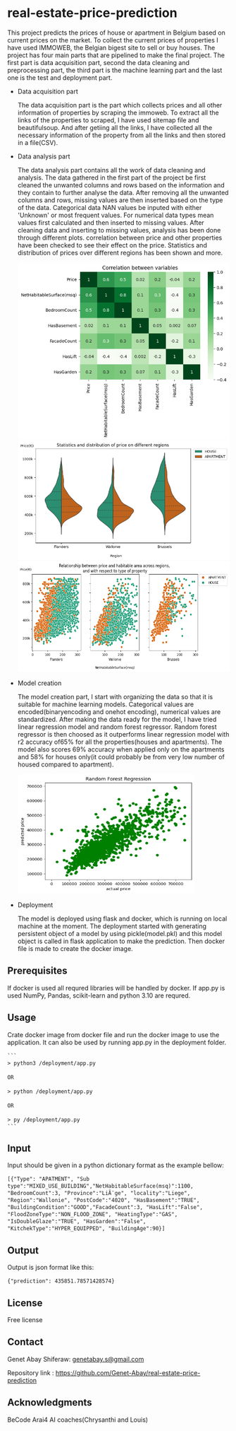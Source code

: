 # real-estate-price-prediction
This project predicts the prices of house or apartment in Belgium based on current prices on the market. To collect the current prices of properties I have used IMMOWEB, the Belgian bigest site to sell or buy houses. The project has four main parts that are pipelined to make the final project.
The first part is data acquisition part, second the data cleaning and preprocessing part, the third part is the machine learning
part and the last one is the test and deployment part.

* Data acquisition part

	The data acquisition part is the part which collects prices and all other information of properties by scraping the immoweb.
	To extract all the links of the properties to scraped, I have used sitemap file and beautifulsoup. And after getiing all the links, 
	I have collected all the necessary information of the property from all the links and then stored in a file(CSV).

* Data analysis part
    
	The data analysis part contains all the work of data cleaning and analysis. The data gathered in the first part of the project be first cleaned the unwanted columns and rows based on the information and they contain to further analyse the data. After removing all the unwanted columns and rows, missing values are then inserted based on the type of the data. Categorical data NAN values be inputed with either 'Unknown' or most frequent values. For numerical data types mean values first calculated and then inserted to missing values. After cleaning data and inserting to missing values, analysis has been done through different plots. correlation between price and other properties have been checked to see their effect on the price. Statistics and distribution of prices over different regions has been shown and more.

	
	<p float="left">
	  <img src="resources/corredlation_heatmap.png" width="600" height=400/> 
	  <img src="resources/price_overRegions_violin.png" width="600" height="270" />
      <img src="resources/rlnship_priceNhabitablearea_scatterplot.png" width="600" height=250/>    
    </p>
	
* Model creation

   The model creation part, I start with organizing the data so that it is suitable for machine learning models. Categorical values are encoded(binaryencoding and onehot encoding), numerical values are standardized. After making the data ready for the model, I have tried linear regression model and random forest regressor. Random forest regressor is then choosed as it outperforms linear regression model with r2 accuracy of65% for all the properties(houses and apartments). The model also scores 69% accuracy when applied only on the apartments and 58% for houses only(it could probably be from very low number of housed compared to apartment).
   
   <p float="left">
	  <img src="resources/randomforestScore.png" width="400" height="270" />   
    </p>
	
	
* Deployment

   The model is deployed using flask and docker, which is running on local machine at the moment. The deployment started with generating persistent object of a model by using pickle(model.pkl) and this model object is called in flask application to make the prediction. Then docker file is made to create the docker image.
 

## Prerequisites
 
If docker is used all requred libraries will be handled by docker. If app.py is used NumPy, Pandas, scikit-learn and python 3.10 are requred.
 
 
## Usage
Crate docker image from docker file and run the docker image to use the application. 
It can also be used by running app.py in the deployment folder.
	
	```
	> python3 /deployment/app.py 

	OR

	> python /deployment/app.py 

	OR

	> py /deployment/app.py 		
	```
      
 
## Input
 
Input should be given in a python dictionary format as the example bellow:
	  
	[{"Type": "APATMENT", "Sub type":"MIXED_USE_BUILDING","NetHabitableSurface(msq)":1100, "BedroomCount":3, "Province":"LiÃ¨ge", "locality":"Liege", "Region":"Wallonie", "PostCode":"4020", "HasBasement":"TRUE", "BuildingCondition":"GOOD","FacadeCount":3, "HasLift":"False", "FloodZoneType":"NON_FLOOD_ZONE", "HeatingType":"GAS", "IsDoubleGlaze":"TRUE", "HasGarden":"False", "KitchekType":"HYPER_EQUIPPED", "BuildingAge":90}]
 
## Output
  
Output is json format like this:
	  
	{"prediction": 435851.78571428574}
		
		
		
## License

Free license

## Contact

Genet Abay Shiferaw: genetabay.s@gmail.com

Repository link : https://github.com/Genet-Abay/real-estate-price-prediction

## Acknowledgments

BeCode Arai4 AI coaches(Chrysanthi and Louis)